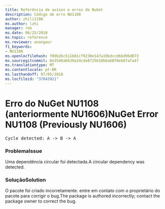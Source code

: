 ```yaml
---
title: Referência de avisos e erros do NuGet
description: Código de erro NU1108
author: zhili1208
ms.author: lzhi
manager: rob
ms.date: 06/25/2018
ms.topic: reference
ms.reviewer: anangaur
f1_keywords:
- NU1108
ms.openlocfilehash: f09b26c511b81cf9230e147a19bdccd6bd96d873
ms.sourcegitcommit: 8e3546ab630a24cde8725610b6a68f8eb87afa47
ms.translationtype: MT
ms.contentlocale: pt-BR
ms.lasthandoff: 07/05/2018
ms.locfileid: "37843921"
---
```

# <a name="nuget-error-nu1108-previously-nu1606"></a><span data-ttu-id="6ea57-103">Erro do NuGet NU1108 (anteriormente NU1606)</span><span class="sxs-lookup"><span data-stu-id="6ea57-103">NuGet Error NU1108 (Previously NU1606)</span></span>

<pre>Cycle detected: A -> B -> A</pre>

### <a name="issue"></a><span data-ttu-id="6ea57-104">Problema</span><span class="sxs-lookup"><span data-stu-id="6ea57-104">Issue</span></span>
<span data-ttu-id="6ea57-105">Uma dependência circular foi detectada.</span><span class="sxs-lookup"><span data-stu-id="6ea57-105">A circular dependency was detected.</span></span>

### <a name="solution"></a><span data-ttu-id="6ea57-106">Solução</span><span class="sxs-lookup"><span data-stu-id="6ea57-106">Solution</span></span>
<span data-ttu-id="6ea57-107">O pacote foi criado incorretamente. entre em contato com o proprietário do pacote para corrigir o bug.</span><span class="sxs-lookup"><span data-stu-id="6ea57-107">The package is authored incorrectly; contact the package owner to correct the bug.</span></span>